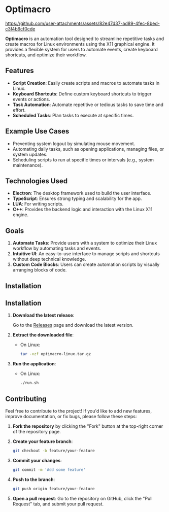 # Optimacro


https://github.com/user-attachments/assets/82e47d37-ad89-4fec-8bed-c3f4b6cf0cde


**Optimacro** is an automation tool designed to streamline repetitive tasks and create macros for Linux environments using the X11 graphical engine. It provides a flexible system for users to automate events, create keyboard shortcuts, and optimize their workflow.

## Features

- **Script Creation**: Easily create scripts and macros to automate tasks in Linux.
- **Keyboard Shortcuts**: Define custom keyboard shortcuts to trigger events or actions.
- **Task Automation**: Automate repetitive or tedious tasks to save time and effort.
- **Scheduled Tasks**: Plan tasks to execute at specific times.

## Example Use Cases

- Preventing system logout by simulating mouse movement.
- Automating daily tasks, such as opening applications, managing files, or system updates.
- Scheduling scripts to run at specific times or intervals (e.g., system maintenance).

## Technologies Used

- **Electron**: The desktop framework used to build the user interface.
- **TypeScript**: Ensures strong typing and scalability for the app.
- **LUA**: For writing scripts.
- **C++**: Provides the backend logic and interaction with the Linux X11 engine.

## Goals

1. **Automate Tasks**: Provide users with a system to optimize their Linux workflow by automating tasks and events.
2. **Intuitive UI**: An easy-to-use interface to manage scripts and shortcuts without deep technical knowledge.
3. **Custom Code Blocks**: Users can create automation scripts by visually arranging blocks of code.

## Installation

## Installation

1. **Download the latest release**:

   Go to the [Releases](https://github.com/WXZK9/optimacro/releases) page and download the latest version.

2. **Extract the downloaded file**:

   - On Linux:
     ```bash
     tar -xzf optimacro-linux.tar.gz
     ```

3. **Run the application**:

   - On Linux:
     ```bash
     ./run.sh
     ```
     
## Contributing

Feel free to contribute to the project! If you'd like to add new features, improve documentation, or fix bugs, please follow these steps:

1. **Fork the repository** by clicking the "Fork" button at the top-right corner of the repository page.

2. **Create your feature branch**:
   ```bash
   git checkout -b feature/your-feature
   ```
3. **Commit your changes**:
   ```bash
   git commit -m 'Add some feature'
   ```
4. **Push to the branch**:
   ```bash
   git push origin feature/your-feature
   ```
5. **Open a pull request**:
    Go to the repository on GitHub, click the "Pull Request" tab, and submit your pull request.

   

